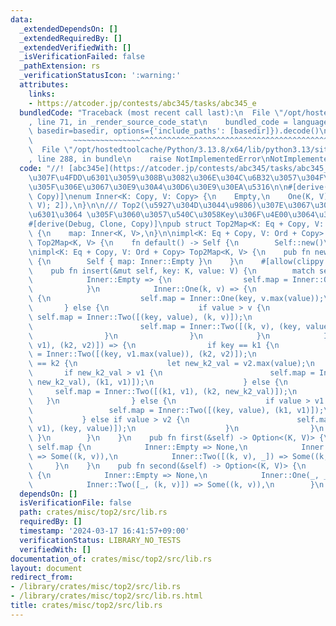 ```yaml
---
data:
  _extendedDependsOn: []
  _extendedRequiredBy: []
  _extendedVerifiedWith: []
  _isVerificationFailed: false
  _pathExtension: rs
  _verificationStatusIcon: ':warning:'
  attributes:
    links:
    - https://atcoder.jp/contests/abc345/tasks/abc345_e
  bundledCode: "Traceback (most recent call last):\n  File \"/opt/hostedtoolcache/Python/3.13.8/x64/lib/python3.13/site-packages/onlinejudge_verify/documentation/build.py\"\
    , line 71, in _render_source_code_stat\n    bundled_code = language.bundle(stat.path,\
    \ basedir=basedir, options={'include_paths': [basedir]}).decode()\n          \
    \         ~~~~~~~~~~~~~~~^^^^^^^^^^^^^^^^^^^^^^^^^^^^^^^^^^^^^^^^^^^^^^^^^^^^^^^^^^^^^^^^^^\n\
    \  File \"/opt/hostedtoolcache/Python/3.13.8/x64/lib/python3.13/site-packages/onlinejudge_verify/languages/rust.py\"\
    , line 288, in bundle\n    raise NotImplementedError\nNotImplementedError\n"
  code: "//! [abc345e](https://atcoder.jp/contests/abc345/tasks/abc345_e) \u3067Top2\u306E\
    \u307F\u4FDD\u6301\u3059\u308B\u3082\u306E\u304C\u6B32\u3057\u304F\u306A\u3063\
    \u305F\u306E\u3067\u30E9\u30A4\u30D6\u30E9\u30EA\u5316\n\n#[derive(Debug, Clone,\
    \ Copy)]\nenum Inner<K: Copy, V: Copy> {\n    Empty,\n    One(K, V),\n    Two([(K,\
    \ V); 2]),\n}\n\n/// Top2(\u5927\u304D\u3044\u9806)\u307E\u3067\u306EMap\u3092\
    \u6301\u3064 \u305F\u3060\u3057\u540C\u3058Key\u306F\u4E00\u3064\u307E\u3067\n\
    #[derive(Debug, Clone, Copy)]\npub struct Top2Map<K: Eq + Copy, V: Ord + Copy>\
    \ {\n    map: Inner<K, V>,\n}\n\nimpl<K: Eq + Copy, V: Ord + Copy> Default for\
    \ Top2Map<K, V> {\n    fn default() -> Self {\n        Self::new()\n    }\n}\n\
    \nimpl<K: Eq + Copy, V: Ord + Copy> Top2Map<K, V> {\n    pub fn new() -> Self\
    \ {\n        Self { map: Inner::Empty }\n    }\n    #[allow(clippy::collapsible_else_if)]\n\
    \    pub fn insert(&mut self, key: K, value: V) {\n        match self.map {\n\
    \            Inner::Empty => {\n                self.map = Inner::One(key, value);\n\
    \            }\n            Inner::One(k, v) => {\n                if key == k\
    \ {\n                    self.map = Inner::One(key, v.max(value));\n         \
    \       } else {\n                    if value > v {\n                       \
    \ self.map = Inner::Two([(key, value), (k, v)]);\n                    } else {\n\
    \                        self.map = Inner::Two([(k, v), (key, value)]);\n    \
    \                }\n                }\n            }\n            Inner::Two([(k1,\
    \ v1), (k2, v2)]) => {\n                if key == k1 {\n                    self.map\
    \ = Inner::Two([(key, v1.max(value)), (k2, v2)]);\n                } else if key\
    \ == k2 {\n                    let new_k2_val = v2.max(value);\n             \
    \       if new_k2_val > v1 {\n                        self.map = Inner::Two([(k2,\
    \ new_k2_val), (k1, v1)]);\n                    } else {\n                   \
    \     self.map = Inner::Two([(k1, v1), (k2, new_k2_val)]);\n                 \
    \   }\n                } else {\n                    if value > v1 {\n       \
    \                 self.map = Inner::Two([(key, value), (k1, v1)]);\n         \
    \           } else if value > v2 {\n                        self.map = Inner::Two([(k1,\
    \ v1), (key, value)]);\n                    }\n                }\n           \
    \ }\n        }\n    }\n    pub fn first(&self) -> Option<(K, V)> {\n        match\
    \ self.map {\n            Inner::Empty => None,\n            Inner::One(k, v)\
    \ => Some((k, v)),\n            Inner::Two([(k, v), _]) => Some((k, v)),\n   \
    \     }\n    }\n    pub fn second(&self) -> Option<(K, V)> {\n        match self.map\
    \ {\n            Inner::Empty => None,\n            Inner::One(_, _) => None,\n\
    \            Inner::Two([_, (k, v)]) => Some((k, v)),\n        }\n    }\n}\n"
  dependsOn: []
  isVerificationFile: false
  path: crates/misc/top2/src/lib.rs
  requiredBy: []
  timestamp: '2024-03-17 16:41:57+09:00'
  verificationStatus: LIBRARY_NO_TESTS
  verifiedWith: []
documentation_of: crates/misc/top2/src/lib.rs
layout: document
redirect_from:
- /library/crates/misc/top2/src/lib.rs
- /library/crates/misc/top2/src/lib.rs.html
title: crates/misc/top2/src/lib.rs
---
```

